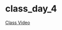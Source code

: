 # class_day_4
<a href="https://drive.google.com/file/d/19iU2Cc7akUUmRpkWVFhq7ZJD9NA_jIZL/view?usp=sharing">Class Video</a>
